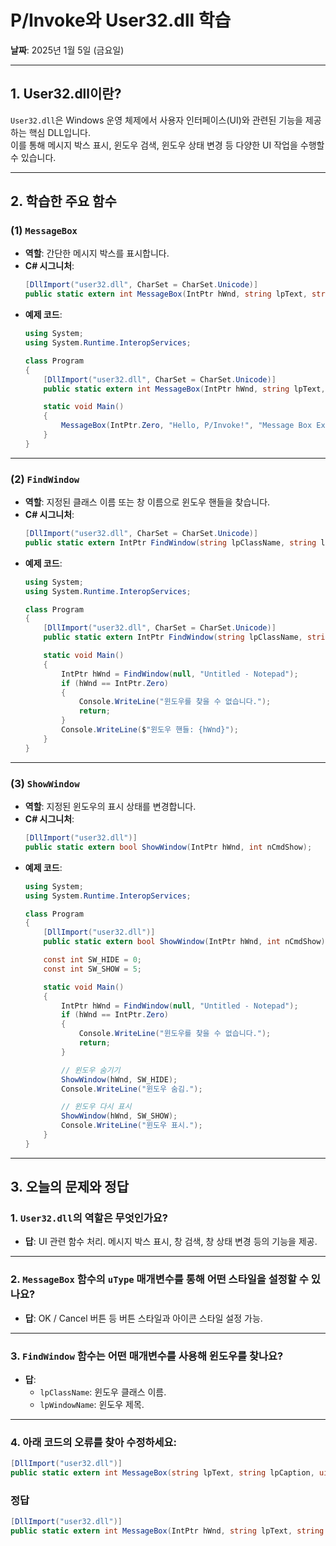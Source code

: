 # P/Invoke와 User32.dll 학습
**날짜**: 2025년 1월 5일 (금요일)

---

## 1. User32.dll이란?
`User32.dll`은 Windows 운영 체제에서 사용자 인터페이스(UI)와 관련된 기능을 제공하는 핵심 DLL입니다.  
이를 통해 메시지 박스 표시, 윈도우 검색, 윈도우 상태 변경 등 다양한 UI 작업을 수행할 수 있습니다.

---

## 2. 학습한 주요 함수

### (1) `MessageBox`
- **역할**: 간단한 메시지 박스를 표시합니다.
- **C# 시그니처**:
    ```csharp
    [DllImport("user32.dll", CharSet = CharSet.Unicode)]
    public static extern int MessageBox(IntPtr hWnd, string lpText, string lpCaption, uint uType);
    ```
- **예제 코드**:
    ```csharp
    using System;
    using System.Runtime.InteropServices;

    class Program
    {
        [DllImport("user32.dll", CharSet = CharSet.Unicode)]
        public static extern int MessageBox(IntPtr hWnd, string lpText, string lpCaption, uint uType);

        static void Main()
        {
            MessageBox(IntPtr.Zero, "Hello, P/Invoke!", "Message Box Example", 0);
        }
    }
    ```

---

### (2) `FindWindow`
- **역할**: 지정된 클래스 이름 또는 창 이름으로 윈도우 핸들을 찾습니다.
- **C# 시그니처**:
    ```csharp
    [DllImport("user32.dll", CharSet = CharSet.Unicode)]
    public static extern IntPtr FindWindow(string lpClassName, string lpWindowName);
    ```
- **예제 코드**:
    ```csharp
    using System;
    using System.Runtime.InteropServices;

    class Program
    {
        [DllImport("user32.dll", CharSet = CharSet.Unicode)]
        public static extern IntPtr FindWindow(string lpClassName, string lpWindowName);

        static void Main()
        {
            IntPtr hWnd = FindWindow(null, "Untitled - Notepad");
            if (hWnd == IntPtr.Zero)
            {
                Console.WriteLine("윈도우를 찾을 수 없습니다.");
                return;
            }
            Console.WriteLine($"윈도우 핸들: {hWnd}");
        }
    }
    ```

---

### (3) `ShowWindow`
- **역할**: 지정된 윈도우의 표시 상태를 변경합니다.
- **C# 시그니처**:
    ```csharp
    [DllImport("user32.dll")]
    public static extern bool ShowWindow(IntPtr hWnd, int nCmdShow);
    ```
- **예제 코드**:
    ```csharp
    using System;
    using System.Runtime.InteropServices;

    class Program
    {
        [DllImport("user32.dll")]
        public static extern bool ShowWindow(IntPtr hWnd, int nCmdShow);

        const int SW_HIDE = 0;
        const int SW_SHOW = 5;

        static void Main()
        {
            IntPtr hWnd = FindWindow(null, "Untitled - Notepad");
            if (hWnd == IntPtr.Zero)
            {
                Console.WriteLine("윈도우를 찾을 수 없습니다.");
                return;
            }

            // 윈도우 숨기기
            ShowWindow(hWnd, SW_HIDE);
            Console.WriteLine("윈도우 숨김.");

            // 윈도우 다시 표시
            ShowWindow(hWnd, SW_SHOW);
            Console.WriteLine("윈도우 표시.");
        }
    }
    ```

---

## 3. 오늘의 문제와 정답

### 1. `User32.dll`의 역할은 무엇인가요?
- **답**: UI 관련 함수 처리. 메시지 박스 표시, 창 검색, 창 상태 변경 등의 기능을 제공.

---

### 2. `MessageBox` 함수의 `uType` 매개변수를 통해 어떤 스타일을 설정할 수 있나요?
- **답**: OK / Cancel 버튼 등 버튼 스타일과 아이콘 스타일 설정 가능.

---

### 3. `FindWindow` 함수는 어떤 매개변수를 사용해 윈도우를 찾나요?
- **답**: 
  - `lpClassName`: 윈도우 클래스 이름.
  - `lpWindowName`: 윈도우 제목.

---

### 4. 아래 코드의 오류를 찾아 수정하세요:
```csharp
[DllImport("user32.dll")]
public static extern int MessageBox(string lpText, string lpCaption, uint uType);
```
### 정답
```csharp
[DllImport("user32.dll")]
public static extern int MessageBox(IntPtr hWnd, string lpText, string lpCaption, uint uType);
```